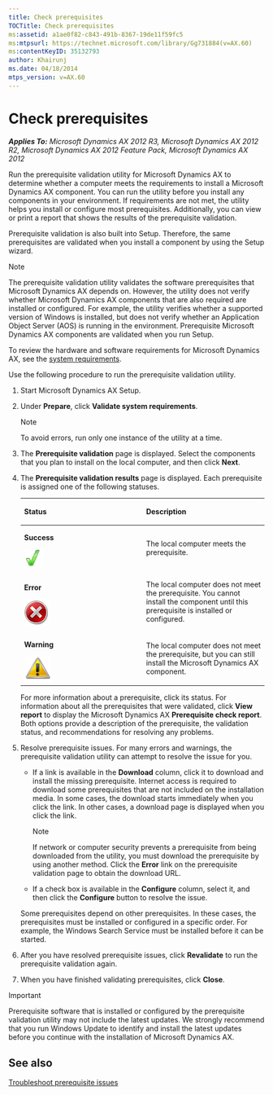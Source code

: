 ```yaml
---
title: Check prerequisites
TOCTitle: Check prerequisites
ms:assetid: a1ae0f82-c843-491b-8367-19de11f59fc5
ms:mtpsurl: https://technet.microsoft.com/library/Gg731884(v=AX.60)
ms:contentKeyID: 35132793
author: Khairunj
ms.date: 04/18/2014
mtps_version: v=AX.60
---
```


# Check prerequisites 


_**Applies To:** Microsoft Dynamics AX 2012 R3, Microsoft Dynamics AX 2012 R2, Microsoft Dynamics AX 2012 Feature Pack, Microsoft Dynamics AX 2012_

Run the prerequisite validation utility for Microsoft Dynamics AX to determine whether a computer meets the requirements to install a Microsoft Dynamics AX component. You can run the utility before you install any components in your environment. If requirements are not met, the utility helps you install or configure most prerequisites. Additionally, you can view or print a report that shows the results of the prerequisite validation.

Prerequisite validation is also built into Setup. Therefore, the same prerequisites are validated when you install a component by using the Setup wizard.


> [!NOTE]
> <P>The prerequisite validation utility validates the software prerequisites that Microsoft Dynamics AX depends on. However, the utility does not verify whether Microsoft Dynamics AX components that are also required are installed or configured. For example, the utility verifies whether a supported version of Windows is installed, but does not verify whether an Application Object Server (AOS) is running in the environment. Prerequisite Microsoft Dynamics AX components are validated when you run Setup.</P>



To review the hardware and software requirements for Microsoft Dynamics AX, see the [system requirements](http://go.microsoft.com/fwlink/?linkid=165377).

Use the following procedure to run the prerequisite validation utility.

1.  Start Microsoft Dynamics AX Setup.

2.  Under **Prepare**, click **Validate system requirements**.
    

    > [!NOTE]
    > <P>To avoid errors, run only one instance of the utility at a time.</P>



3.  The **Prerequisite validation** page is displayed. Select the components that you plan to install on the local computer, and then click **Next**.

4.  The **Prerequisite validation results** page is displayed. Each prerequisite is assigned one of the following statuses.
    
    <table>
    <colgroup>
    <col style="width: 50%" />
    <col style="width: 50%" />
    </colgroup>
    <thead>
    <tr class="header">
    <th><p>Status</p></th>
    <th><p>Description</p></th>
    </tr>
    </thead>
    <tbody>
    <tr class="odd">
    <td><p><strong>Success</strong></p>
    <img src="images/Gg731884.PrereqSuccessIcon(AX.60).png" title="Prerequisite checker success icon" alt="Prerequisite checker success icon" /></td>
    <td><p>The local computer meets the prerequisite.</p></td>
    </tr>
    <tr class="even">
    <td><p><strong>Error</strong></p>
    <img src="images/Gg731884.PreReqErrorIcon(AX.60).png" title="Prerequisite checker failure icon" alt="Prerequisite checker failure icon" /></td>
    <td><p>The local computer does not meet the prerequisite. You cannot install the component until this prerequisite is installed or configured.</p></td>
    </tr>
    <tr class="odd">
    <td><p><strong>Warning</strong></p>
    <img src="images/Gg731884.PreReqWarningIcon(AX.60).png" title="Prerequisite checker warning icon" alt="Prerequisite checker warning icon" /></td>
    <td><p>The local computer does not meet the prerequisite, but you can still install the Microsoft Dynamics AX component.</p></td>
    </tr>
    </tbody>
    </table>
    
    For more information about a prerequisite, click its status. For information about all the prerequisites that were validated, click **View report** to display the Microsoft Dynamics AX **Prerequisite check report**. Both options provide a description of the prerequisite, the validation status, and recommendations for resolving any problems.

5.  Resolve prerequisite issues. For many errors and warnings, the prerequisite validation utility can attempt to resolve the issue for you.
    
      - If a link is available in the **Download** column, click it to download and install the missing prerequisite. Internet access is required to download some prerequisites that are not included on the installation media. In some cases, the download starts immediately when you click the link. In other cases, a download page is displayed when you click the link.
        

        > [!NOTE]
        > <P>If network or computer security prevents a prerequisite from being downloaded from the utility, you must download the prerequisite by using another method. Click the <STRONG>Error</STRONG> link on the prerequisite validation page to obtain the download URL.</P>

    
      - If a check box is available in the **Configure** column, select it, and then click the **Configure** button to resolve the issue.
    
    Some prerequisites depend on other prerequisites. In these cases, the prerequisites must be installed or configured in a specific order. For example, the Windows Search Service must be installed before it can be started.

6.  After you have resolved prerequisite issues, click **Revalidate** to run the prerequisite validation again.

7.  When you have finished validating prerequisites, click **Close**.


> [!IMPORTANT]
> <P>Prerequisite software that is installed or configured by the prerequisite validation utility may not include the latest updates. We strongly recommend that you run Windows Update to identify and install the latest updates before you continue with the installation of Microsoft Dynamics AX.</P>



## See also

[Troubleshoot prerequisite issues](troubleshoot-prerequisite-issues.md)

  


